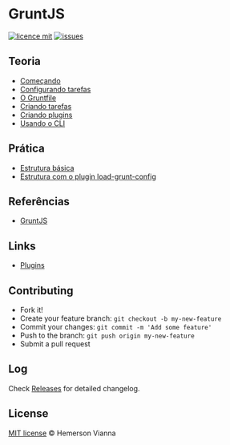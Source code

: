 # GruntJS

[![licence mit](https://img.shields.io/badge/license-MIT-blue.svg)](https://github.com/knowledge-solutions/knowledge-gruntjs/blob/master/LICENSE.md)
[![issues](https://img.shields.io/github/issues/knowledge-solutions/knowledge-gruntjs.svg)](https://github.com/knowledge-solutions/knowledge-gruntjs/issues)

## Teoria

- [Começando](https://github.com/knowledge-solutions/knowledge-gruntjs/blob/master/theory/01-getting-started.md)
- [Configurando tarefas](https://github.com/knowledge-solutions/knowledge-gruntjs/blob/master/theory/02-configuring-tasks.md)
- [O Gruntfile](https://github.com/knowledge-solutions/knowledge-gruntjs/blob/master/theory/03-sample-gruntfile.md)
- [Criando tarefas](https://github.com/knowledge-solutions/knowledge-gruntjs/blob/master/theory/04-creating-tasks.md)
- [Criando plugins](https://github.com/knowledge-solutions/knowledge-gruntjs/blob/master/theory/05-creating-plugins.md)
- [Usando o CLI](https://github.com/knowledge-solutions/knowledge-gruntjs/blob/master/theory/06-using-the-cli.md)

## Prática

- [Estrutura básica](https://github.com/knowledge-solutions/knowledge-gruntjs/blob/master/practice/basic-structure/README.md)
- [Estrutura com o plugin load-grunt-config](https://github.com/knowledge-solutions/knowledge-gruntjs/blob/master/practice/structure-load-config/README.md)


## Referências

- [GruntJS](http://gruntjs.com/)

## Links

- [Plugins](http://gruntjs.com/plugins)

## Contributing

- Fork it!
- Create your feature branch: `git checkout -b my-new-feature`
- Commit your changes: `git commit -m 'Add some feature'`
- Push to the branch: `git push origin my-new-feature`
- Submit a pull request

## Log

Check [Releases](https://github.com/knowledge-solutions/knowledge-gruntjs/releases) for detailed changelog.

## License

[MIT license](http://hemersonvianna.mit-license.org/) © Hemerson Vianna
